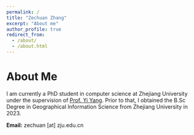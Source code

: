 ```yaml
---
permalink: /
title: "Zechuan Zhang"
excerpt: "About me"
author_profile: true
redirect_from: 
  - /about/
  - /about.html
---
```


About Me
======
I am currently a PhD student in computer science at Zhejiang University under the supervision of [Prof. Yi Yang](https://scholar.google.com/citations?user=RMSuNFwAAAAJ&hl=zh-CN&oi=ao). Prior to that, I obtained the B.Sc Degree in Geographical Information Science from Zhejiang University in 2023.

**Email:** zechuan [at] zju.edu.cn








